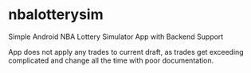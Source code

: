 # nbalotterysim
Simple Android NBA Lottery Simulator App with Backend Support

App does not apply any trades to current draft, as trades get exceeding complicated and change all the time with poor documentation.
